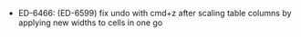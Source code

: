 - ED-6466: (ED-6599) fix undo with cmd+z after scaling table columns by applying new widths to cells in one go